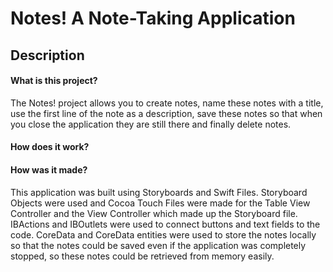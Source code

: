 # Notes! A Note-Taking Application

## Description

#### What is this project?
The Notes! project allows you to create notes, name these notes with a title, use the first line of the note as a description, save these notes so that when you close the application they are still there and finally delete notes.

#### How does it work?

#### How was it made?
This application was built using Storyboards and Swift Files. Storyboard Objects were used and Cocoa Touch Files
were made for the Table View Controller and the View Controller which made up the Storyboard file. IBActions and IBOutlets
were used to connect buttons and text fields to the code. CoreData and CoreData entities were used to store the notes locally 
so that the notes could be saved even if the application was completely stopped, so these notes could be retrieved from memory easily.
<br><br><br>

